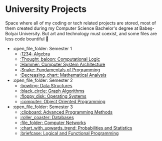 #  University Projects
Space where all of my coding or tech related projects are stored, most of them created during my Computer Science Bachelor's degree at Babeș-Bolyai University. But art and technology must coexist, and some files are less code bountiful 💜

<ul>
    <li>:open_file_folder: Semester 1
        <ul>
          <li>
                <a href="https://github.com/GeanovuMedeea/University-Tech-Project/tree/main/Semester%201/Algebra/Algebra%20Project">
                    :1234: Algebra
                </a>
            </li>
            <li>
                <a href="https://github.com/GeanovuMedeea/University-Tech-Project/tree/main/Semester%201/Computational%20Logic">
                    :Thought_baloon: Computational Logic
                </a>
            </li>
            <li>
                <a href="https://github.com/GeanovuMedeea/University-Tech-Project/tree/main/Semester%201/Computer%20System%20Architecture">
                    :Hammer: Computer System Architecture
                </a>
            </li>
            <li>
                <a href="https://github.com/GeanovuMedeea/University-Tech-Project/tree/main/Semester%201/Fundamentals%20of%20Programming">
                    :Snake: Fundamentals of Programming
                </a>
            </li>
            <li>
                <a href="https://github.com/GeanovuMedeea/University-Tech-Project/tree/main/Semester%201/Mathematical%20Analysis">
                    :Decreasing_chart: Mathematical Analysis
                </a>
            </li>
        </ul>
    </li>
    <li>:open_file_folder: Semester 2
        <ul>
            <li>
                <a href="https://github.com/GeanovuMedeea/University-Tech-Project/tree/main/Semester%202/Data%20Structures">
                    :bowling: Data Structures
                </a>
            </li>
            <li>
                <a href="https://github.com/GeanovuMedeea/University-Tech-Project/tree/main/Semester%202/Graph%20Algorithms">
                    :black_circle: Graph Algorithms
                </a>
            </li>
            <li>
                <a href="https://github.com/GeanovuMedeea/University-Tech-Project/tree/main/Semester%202/Operating%20Systems">
                    :floppy_disk: Operating Systems
                </a>
            </li>
            <li>
                <a href="https://github.com/GeanovuMedeea/University-Tech-Project/tree/main/Semester%202/Object%20Oriented%20Programming">
                    :computer: Object Oriented Programming
                </a>
            </li>
        </ul>
    </li>
    <li>:open_file_folder: Semester 3
        <ul>
            <li>
                <a href="https://github.com/GeanovuMedeea/University-Tech-Project/tree/main/Semester%203/Advanced%20Programming%20Methods">
                    :clipboard: Advanced Programming Methods
                </a>
            </li>
            <li>
                <a href="https://github.com/GeanovuMedeea/University-Tech-Project/tree/main/Semester%203/Databases">
                    :roller_coaster: Databases
                </a>
            </li>
            <li>
                <a href="https://github.com/GeanovuMedeea/University-Tech-Project/tree/main/Semester%203/Computer%20Networks">
                    :file_folder: Computer Networks
                </a>
            </li>
            <li>
                <a href="https://github.com/GeanovuMedeea/University-Tech-Project/tree/main/Semester%203/Probabilities%20and%20Statistics">
                    :chart_with_upwards_trend: Probabilities and Statistics
                </a>
            </li>
            <li>
                <a href="https://github.com/GeanovuMedeea/University-Tech-Project/tree/main/Semester%203/Logical%20and%20Functional%20Programming">
                    :briefcase: Logical and Functional Programming
                </a>
            </li>
        </ul>
    </li>
</ul>
